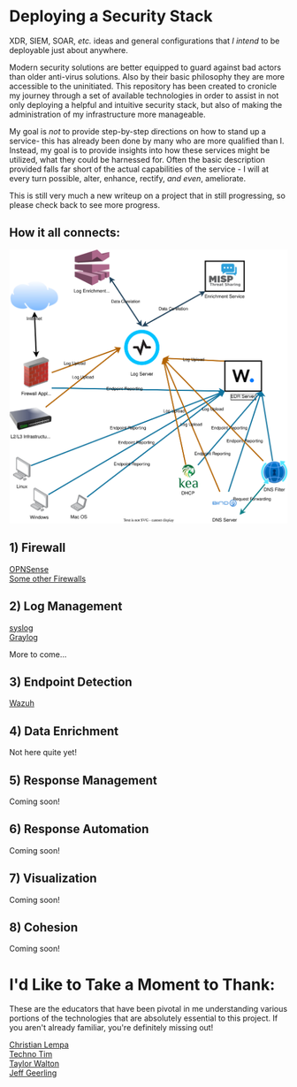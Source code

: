 # Deploying a Security Stack
XDR, SIEM, SOAR, *etc.* ideas and general configurations that *I intend* to be deployable just about anywhere.

Modern security solutions are better equipped to guard against bad actors than older anti-virus solutions. Also by their basic philosophy they are more accessible to the uninitiated. This repository has been created to cronicle my journey through a set of available technologies in order to assist in not only deploying a helpful and intuitive security stack, but also of making the administration of my infrastructure more manageable.

My goal is *not* to provide step-by-step directions on how to stand up a service- this has already been done by many who are more qualified than I. Instead, my goal is to provide insights into how these services might be utilized, what they could be harnessed for. Often the basic description provided falls far short of the actual capabilities of the service - I will at every turn possible, alter, enhance, rectify, *and even*, ameliorate.

This is still very much a new writeup on a project that in still progressing, so please check back to see more progress.

## How it all connects:
![](flow.drawio.svg)

## 1) Firewall
[OPNSense](firewall/opnsense.md)  
[Some other Firewalls](firewalls/other.md)  

## 2) Log Management
[syslog](logging/syslog.md)  
[Graylog](logging/graylog.md)    
<!---
[Events](logging/events.md)  
--->More to come...

## 3) Endpoint Detection
[Wazuh](wazuh/wazuh.md)

## 4) Data Enrichment
<!---
[MISP](misp/misp.md)
--->Not here quite yet!

## 5) Response Management
<!---
[IRIS](dfir-iris/dfir-iris.md)
--->Coming soon!

## 6) Response Automation
<!---
[n8n](automation/n8n.md)
[shuffle](automation/shuffle.md)
--->Coming soon!

## 7) Visualization
<!---
[grafana](grafana/grafana.md)
--->Coming soon!

## 8) Cohesion 
<!---
[Copilot](copilot/copilot.md)
--->Coming soon!

# I'd Like to Take a Moment to Thank:
These are the educators that have been pivotal in me understanding various portions of the technologies that are absolutely essential to this project. If you aren't already familiar, you're definitely missing out!

[Christian Lempa](https://github.com/ChristianLempa)  
[Techno Tim](https://technotim.live/)  
[Taylor Walton](https://www.youtube.com/@taylorwalton_socfortress)  
[Jeff Geerling](https://www.jeffgeerling.com/)  
